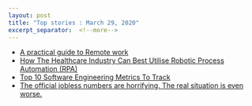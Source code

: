 ```yaml
---
layout: post
title: "Top stories : March 29, 2020"
excerpt_separator:  <!--more-->
---
```

<ul>
<li><a href="https://docs.google.com/document/u/1/d/1FH_2ViEkoFxIgVrEOTZWfs8cUQzkNRLfkeqA37hK690/mobilebasic">A practical guide to Remote work</a></li>
  <li><a href="https://hackernoon.com/how-the-healthcare-industry-can-best-utilise-robotic-process-automation-rba-htft3ybu?source=rss">How The Healthcare Industry Can Best Utilise Robotic Process Automation (RPA)</a></li>
  <li><a href="https://hackernoon.com/top-10-software-engineering-metrics-to-track-if-you-lead-an-agile-team-3s2b93w9e">Top 10 Software Engineering Metrics To Track</a></li>
  <li><a href="https://www.technologyreview.com/s/615413/record-jobless-numbers-hint-at-the-coronavirus-economic-pain/">The official jobless numbers are horrifying. The real situation is even worse.</a></li>  
</ul>